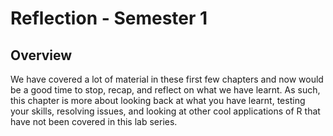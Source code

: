 
# Reflection - Semester 1

## Overview

We have covered a lot of material in these first few chapters and now would be a good time to stop, recap, and reflect on what we have learnt.  As such, this chapter is more about looking back at what you have learnt, testing your skills, resolving issues, and looking at other cool applications of R that have not been covered in this lab series.
